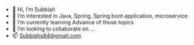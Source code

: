- 👋 Hi, I’m Subbiah
- 👀 I’m interested in Java, Spring, Spring boot application, microservice
- 🌱 I’m currently learning Advance of those topics
- 💞️ I’m looking to collaborate on ...
- 📫 Subbiahs84@gmail.com

<!---
subbiahs84/subbiahs84 is a ✨ special ✨ repository because its `README.md` (this file) appears on your GitHub profile.
You can click the Preview link to take a look at your changes.
--->
